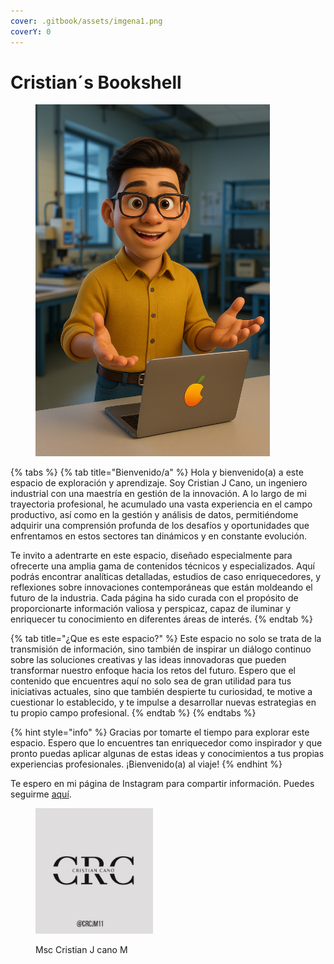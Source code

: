 ```yaml
---
cover: .gitbook/assets/imgena1.png
coverY: 0
---
```


# Cristian´s Bookshell

<figure><img src=".gitbook/assets/Imagen base para animar.png" alt="" width="375"><figcaption></figcaption></figure>

{% tabs %}
{% tab title="Bienvenido/a" %}
Hola y bienvenido(a) a este espacio de exploración y aprendizaje. Soy Cristian J Cano, un ingeniero industrial con una maestría en gestión de la innovación. A lo largo de mi trayectoria profesional, he acumulado una vasta experiencia en el campo productivo, así como en la gestión y análisis de datos, permitiéndome adquirir una comprensión profunda de los desafíos y oportunidades que enfrentamos en estos sectores tan dinámicos y en constante evolución.

Te invito a adentrarte en este espacio, diseñado especialmente para ofrecerte una amplia gama de contenidos técnicos y especializados. Aquí podrás encontrar analíticas detalladas, estudios de caso enriquecedores, y reflexiones sobre innovaciones contemporáneas que están moldeando el futuro de la industria. Cada página ha sido curada con el propósito de proporcionarte información valiosa y perspicaz, capaz de iluminar y enriquecer tu conocimiento en diferentes áreas de interés.
{% endtab %}

{% tab title="¿Que es este espacio?" %}
Este espacio no solo se trata de la transmisión de información, sino también de inspirar un diálogo continuo sobre las soluciones creativas y las ideas innovadoras que pueden transformar nuestro enfoque hacia los retos del futuro. Espero que el contenido que encuentres aquí no solo sea de gran utilidad para tus iniciativas actuales, sino que también despierte tu curiosidad, te motive a cuestionar lo establecido, y te impulse a desarrollar nuevas estrategias en tu propio campo profesional.
{% endtab %}
{% endtabs %}

{% hint style="info" %}
Gracias por tomarte el tiempo para explorar este espacio. Espero que lo encuentres tan enriquecedor como inspirador y que pronto puedas aplicar algunas de estas ideas y conocimientos a tus propias experiencias profesionales. ¡Bienvenido(a) al viaje!
{% endhint %}

Te espero en mi página de Instagram para compartir información. Puedes seguirme [aquí](https://www.instagram.com/tu_usuario).

<figure><img src=".gitbook/assets/CRclogo2.png" alt="" width="188"><figcaption><p>Msc Cristian J cano M</p></figcaption></figure>
